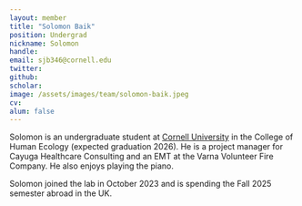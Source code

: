 ```yaml
---
layout: member
title: "Solomon Baik"
position: Undergrad
nickname: Solomon
handle: 
email: sjb346@cornell.edu
twitter: 
github: 
scholar: 
image: /assets/images/team/solomon-baik.jpeg
cv: 
alum: false
---
```

Solomon is an undergraduate student at [Cornell University] in the College of Human Ecology (expected graduation 2026). He is a project manager for Cayuga Healthcare Consulting and an EMT at the Varna Volunteer Fire Company. He also enjoys playing the piano.

Solomon joined the lab in October 2023 and is spending the Fall 2025 semester abroad in the UK.

[Cornell University]: https://www.cornell.edu/
